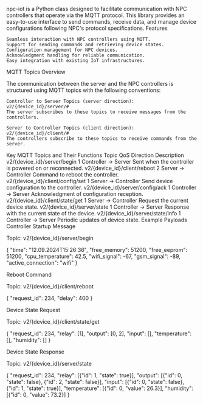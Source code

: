 npc-iot is a Python class designed to facilitate communication with NPC controllers that operate via the MQTT protocol. This library provides an easy-to-use interface to send commands, receive data, and manage device configurations following NPC's protocol specifications.
Features

    Seamless interaction with NPC controllers using MQTT.
    Support for sending commands and retrieving device states.
    Configuration management for NPC devices.
    Acknowledgment handling for reliable communication.
    Easy integration with existing IoT infrastructures.

MQTT Topics Overview

The communication between the server and the NPC controllers is structured using MQTT topics with the following conventions:

    Controller to Server Topics (server direction):
    v2/{device_id}/server/#
    The server subscribes to these topics to receive messages from the controllers.

    Server to Controller Topics (client direction):
    v2/{device_id}/client/#
    The controllers subscribe to these topics to receive commands from the server.

Key MQTT Topics and Their Functions
Topic	QoS	Direction	Description
v2/{device_id}/server/begin	1	Controller → Server	Sent when the controller is powered on or reconnected.
v2/{device_id}/client/reboot	2	Server → Controller	Command to reboot the controller.
v2/{device_id}/client/config/set	1	Server → Controller	Send device configuration to the controller.
v2/{device_id}/server/config/ack	1	Controller → Server	Acknowledgment of configuration reception.
v2/{device_id}/client/state/get	1	Server → Controller	Request the current device state.
v2/{device_id}/server/state	1	Controller → Server	Response with the current state of the device.
v2/{device_id}/server/state/info	1	Controller → Server	Periodic updates of device state.
Example Payloads
Controller Startup Message

Topic: v2/{device_id}/server/begin

{
  "time": "12.09.2024T15:26:36",
  "free_memory": 51200,
  "free_eeprom": 51200,
  "cpu_temperature": 42.5,
  "wifi_signal": -67,
  "gsm_signal": -89,
  "active_connection": "wifi"
}

Reboot Command

Topic: v2/{device_id}/client/reboot

{
  "request_id": 234,
  "delay": 400
}

Device State Request

Topic: v2/{device_id}/client/state/get

{
  "request_id": 234,
  "relay": [1],
  "output": [0, 2],
  "input": [],
  "temperature": [],
  "humidity": []
}

Device State Response

Topic: v2/{device_id}/server/state

{
  "request_id": 234,
  "relay": [{"id": 1, "state": true}],
  "output": [{"id": 0, "state": false}, {"id": 2, "state": false}],
  "input": [{"id": 0, "state": false}, {"id": 1, "state": true}],
  "temperature": [{"id": 0, "value": 26.3}],
  "humidity": [{"id": 0, "value": 73.2}]
}


